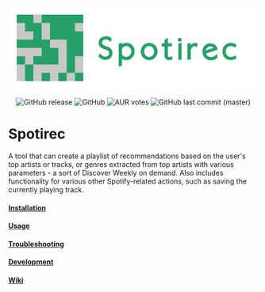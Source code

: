 <p align="center"><img src="img/header/header-600x200.png" alt="spotek"/></p>


<p align="center">
  <img alt="GitHub release" src="https://img.shields.io/github/release/badgie/spotirec.svg">
  <img alt="GitHub" src="https://img.shields.io/github/license/badgie/spotirec.svg">
  <img alt="AUR votes" src="https://img.shields.io/aur/votes/spotirec-git.svg?label=AUR%20votes">
  <img alt="GitHub last commit (master)" src="https://img.shields.io/github/last-commit/badgie/spotirec/master.svg?label=last%20update">
</p>

# Spotirec
A tool that can create a playlist of recommendations based on the user's top artists or tracks, or genres extracted from top artists with various parameters - a sort of Discover Weekly on demand. Also includes functionality for various other Spotify-related actions, such as saving the currently playing track.


#### [Installation](https://github.com/Badgie/spotirec/wiki/Installation)

#### [Usage](https://github.com/Badgie/spotirec/wiki/Usage)

#### [Troubleshooting](https://github.com/Badgie/spotirec/wiki/Troubleshooting)

#### [Development](https://github.com/Badgie/spotirec/wiki/Development)

#### [Wiki](https://github.com/Badgie/spotirec/wiki)